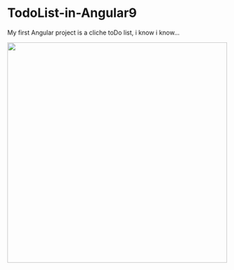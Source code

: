 # TodoList-in-Angular9
 My first Angular project is a cliche toDo list, i know i know...
 
 <img alt="" height="500" src="src\assets\readme.gif"/>
